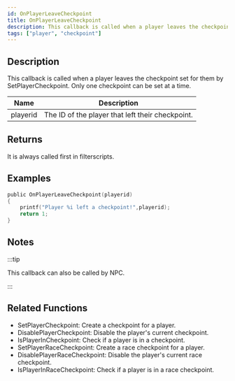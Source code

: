 ```yaml
---
id: OnPlayerLeaveCheckpoint
title: OnPlayerLeaveCheckpoint
description: This callback is called when a player leaves the checkpoint set for them by SetPlayerCheckpoint.
tags: ["player", "checkpoint"]
---
```


## Description

This callback is called when a player leaves the checkpoint set for them by SetPlayerCheckpoint. Only one checkpoint can be set at a time.

| Name     | Description                                      |
| -------- | ------------------------------------------------ |
| playerid | The ID of the player that left their checkpoint. |

## Returns

It is always called first in filterscripts.

## Examples

```c
public OnPlayerLeaveCheckpoint(playerid)
{
    printf("Player %i left a checkpoint!",playerid);
    return 1;
}
```

## Notes

:::tip

This callback can also be called by NPC.

:::

## Related Functions

- SetPlayerCheckpoint: Create a checkpoint for a player.
- DisablePlayerCheckpoint: Disable the player's current checkpoint.
- IsPlayerInCheckpoint: Check if a player is in a checkpoint.
- SetPlayerRaceCheckpoint: Create a race checkpoint for a player.
- DisablePlayerRaceCheckpoint: Disable the player's current race checkpoint.
- IsPlayerInRaceCheckpoint: Check if a player is in a race checkpoint.
